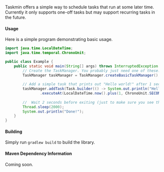 Taskmin offers a simple way to schedule tasks that run at some later time.
Currently it only supports one-off tasks but may support recurring tasks in
the future.

#### Usage
Here is a simple program demonstrating basic usage.
```java
import java.time.LocalDateTime;
import java.time.temporal.ChronoUnit;

public class Example {
    public static void main(String[] args) throws InterruptedException {
        // Create the TaskManager. You probably just need one of these.
        TaskManager taskManager = TaskManager.createBasicTaskManager();
        
        // Add a simple task that prints out "Hello world!" after 1 second.
        taskManager.addTask(Task.builder(() -> System.out.println("Hello world!"))
                .executeAt(LocalDateTime.now().plus(1, ChronoUnit.SECONDS)));
        
        //  Wait 2 seconds before exiting (just to make sure you see the message!)
        Thread.sleep(2000);
        System.out.println("Done!");
    }
}
```

#### Building
Simply run `gradlew build` to build the library.

#### Maven Dependency Information
Coming soon.